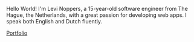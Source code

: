 Hello World! I'm Levi Noppers, a 15-year-old software engineer from The Hague, the Netherlands, with a great passion for developing web apps.
I speak both English and Dutch fluently.

[Portfolio](https://levinoppers.nl/)
